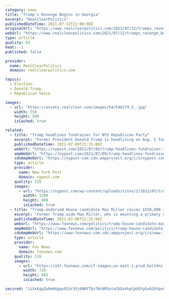 ```yaml
---
category: news
title: "Trump's Revenge Begins in Georgia"
excerpt: "RealClearPolitics"
publishedDateTime: 2021-07-12T21:08:00Z
originalUrl: "https://www.realclearpolitics.com/2021/07/12/trumps_revenge_begins_in_georgia_546999.html"
webUrl: "https://www.realclearpolitics.com/2021/07/12/trumps_revenge_begins_in_georgia_546999.html"
type: article
quality: 65
heat: -1
published: false

provider:
  name: RealClearPolitics
  domain: realclearpolitics.com

topics:
  - Election
  - Donald Trump
  - Republican Voice

images:
  - url: "https://assets.realclear.com/images/54/546179_5_.jpg"
    width: 750
    height: 500
    isCached: true

related:
  - title: "Trump headlines fundraiser for NYS Republican Party"
    excerpt: "Former President Donald Trump is headlining an Aug. 5 fundraiser for the New York State Republican Party. The ticket asking price is $1,000 to attend the reception, $5,000 for the reception and a Trump photo op and $25,"
    publishedDateTime: 2021-07-09T21:15:00Z
    webUrl: "https://nypost.com/2021/07/09/trump-headlines-fundraiser-for-nys-republican-party/"
    ampWebUrl: "https://nypost.com/2021/07/09/trump-headlines-fundraiser-for-nys-republican-party/amp/"
    cdnAmpWebUrl: "https://nypost-com.cdn.ampproject.org/c/s/nypost.com/2021/07/09/trump-headlines-fundraiser-for-nys-republican-party/amp/"
    type: article
    provider:
      name: New York Post
      domain: nypost.com
    quality: 135
    images:
      - url: "https://nypost.com/wp-content/uploads/sites/2/2021/07/trump-headling-republican-fundraiser-03.jpg?quality=90&strip=all&w=1200"
        width: 1200
        height: 800
        isCached: true
  - title: "Trump-endorsed House candidate Max Miller raises $550,000 in second quarter between campaign and victory fund"
    excerpt: "Former Trump aide Max Miller, who is mounting a primary challenge to Rep. Anthony Gonzalez, raised more than $550,000 in the second quarter of 2021, his campaign told Fox News."
    publishedDateTime: 2021-07-06T11:21:00Z
    webUrl: "https://www.foxnews.com/politics/trump-house-candidate-max-miller-raises-550000"
    ampWebUrl: "https://www.foxnews.com/politics/trump-house-candidate-max-miller-raises-550000.amp"
    cdnAmpWebUrl: "https://www-foxnews-com.cdn.ampproject.org/c/s/www.foxnews.com/politics/trump-house-candidate-max-miller-raises-550000.amp"
    type: article
    provider:
      name: Fox News
      domain: foxnews.com
    quality: 116
    images:
      - url: "https://a57.foxnews.com/cf-images.us-east-1.prod.boltdns.net/v1/static/694940094001/88376ef7-5b29-4486-87a8-20fec2672c8d/47252811-a31f-4063-a1a2-be20407f7b37/1280x720/match/720/405/image.jpg?ve=1&tl=1"
        width: 720
        height: 405
        isCached: true

secured: "iiXxKgqZwbmHGgqu01Gr3Vj6NNYTQv7BcNPGxtuC6QxkhpCpUGYyGx6S9YpoCwYwUf9wyTFy++EMR7MBq2BIGCIOkeAI9PxG/pfYJdReogS8hR3MHlYf53yP9U5MeSXc2SIZDO0EsHmfguKE8L+YmWjMN+IyHtAogBJbx8LBd6xStrZWN2TkgppBo9JwKzXgmIkjsGa4Jn2ag96IMREWyUGiRQ/ZzHUCx3tQBJ6KFUfCYwZiGjPT2qfYHWRhIrp4eam3fMmqrqZhrDWQ8WrHysCNgkxeQFqfddFM354e/Xxd0rOUN/PKhxipqGKg/Mfg2JHtvuIGcUfDnBvcGnTwaoHZ5M5mSUyzvhe923UvmmA=;DZ0iAV8to9TTyRK66X/WiA=="
---
```


